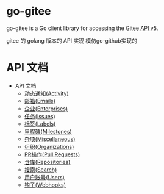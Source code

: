# go-gitee #

go-gitee is a Go client library for accessing the [Gitee API v5](https://gitee.com/api/v5/swagger).

gitee 的 golang 版本的 API 实现 模仿go-github实现的



# API 文档

* API 文档
    * [动态通知(Activity)]()
    * [邮箱(Emails)]()
    * [企业(Enterprises)]()
    * [任务(Issues)]()
    * [标签(Labels)]()
    * [里程碑(Milestones)]()
    * [杂项(Miscellaneous)]()
    * [组织(Organizations)]()
    * [PR操作(Pull Requests)]()
    * [仓库(Repositories)]()
    * [搜索(Search)]()
    * [用户账号(Users)]()
    * [钩子(Webhooks)]()





